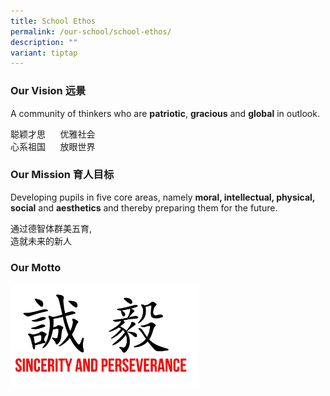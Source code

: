 ```yaml
---
title: School Ethos
permalink: /our-school/school-ethos/
description: ""
variant: tiptap
---
```

<h3>Our Vision 远景</h3>
<p>A community of thinkers who are&nbsp;<strong>patriotic</strong>,&nbsp;<strong>gracious</strong>&nbsp;and&nbsp;<strong>global</strong>&nbsp;in
outlook.</p>
<p>聪颖才思 &nbsp; &nbsp; &nbsp;优雅社会
<br>心系祖国 &nbsp; &nbsp; &nbsp;放眼世界</p>
<h3>Our Mission 育人目标</h3>
<p>Developing pupils in five core areas, namely&nbsp;<strong>moral, intellectual, physical, social</strong>&nbsp;and&nbsp;<strong>aesthetics</strong>&nbsp;and
thereby preparing them for the future.</p>
<p>通过德智体群美五育,
<br>造就未来的新人</p>
<h3>Our Motto</h3>
<div class="isomer-image-wrapper">
<img style="width: 60%;" height="auto" width="100%" alt="" src="/images/motto-copy.jpeg">
</div>
<p></p>